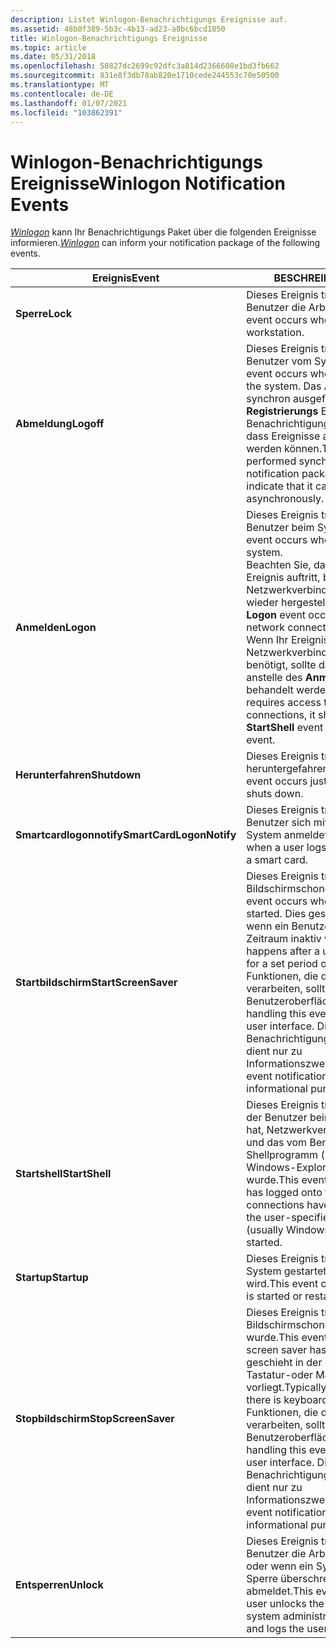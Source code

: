 ```yaml
---
description: Listet Winlogon-Benachrichtigungs Ereignisse auf.
ms.assetid: 48b0f389-5b3c-4b13-ad23-a8bc6bcd1850
title: Winlogon-Benachrichtigungs Ereignisse
ms.topic: article
ms.date: 05/31/2018
ms.openlocfilehash: 58827dc2699c92dfc3a814d2366608e1bd3fb662
ms.sourcegitcommit: 831e8f3db78ab820e1710cede244553c70e50500
ms.translationtype: MT
ms.contentlocale: de-DE
ms.lasthandoff: 01/07/2021
ms.locfileid: "103862391"
---
```

# <a name="winlogon-notification-events"></a><span data-ttu-id="404a7-103">Winlogon-Benachrichtigungs Ereignisse</span><span class="sxs-lookup"><span data-stu-id="404a7-103">Winlogon Notification Events</span></span>

<span data-ttu-id="404a7-104">[*Winlogon*](../secgloss/w-gly.md) kann Ihr Benachrichtigungs Paket über die folgenden Ereignisse informieren.</span><span class="sxs-lookup"><span data-stu-id="404a7-104">[*Winlogon*](../secgloss/w-gly.md) can inform your notification package of the following events.</span></span>



| <span data-ttu-id="404a7-105">Ereignis</span><span class="sxs-lookup"><span data-stu-id="404a7-105">Event</span></span>                               | <span data-ttu-id="404a7-106">BESCHREIBUNG</span><span class="sxs-lookup"><span data-stu-id="404a7-106">Description</span></span>                                                                                                                                                                                                                                                                                                         |
|-------------------------------------|---------------------------------------------------------------------------------------------------------------------------------------------------------------------------------------------------------------------------------------------------------------------------------------------------------------------|
| <span data-ttu-id="404a7-107">**Sperre**</span><span class="sxs-lookup"><span data-stu-id="404a7-107">**Lock**</span></span><br/>                 | <span data-ttu-id="404a7-108">Dieses Ereignis tritt auf, wenn der Benutzer die Arbeitsstation sperrt.</span><span class="sxs-lookup"><span data-stu-id="404a7-108">This event occurs when the user locks the workstation.</span></span><br/>                                                                                                                                                                                                                                                   |
| <span data-ttu-id="404a7-109">**Abmeldung**</span><span class="sxs-lookup"><span data-stu-id="404a7-109">**Logoff**</span></span><br/>               | <span data-ttu-id="404a7-110">Dieses Ereignis tritt auf, wenn sich ein Benutzer vom System abmeldet.</span><span class="sxs-lookup"><span data-stu-id="404a7-110">This event occurs when a user logs off from the system.</span></span> <span data-ttu-id="404a7-111">Das Abmelde Ereignis wird synchron ausgeführt, auch **Wenn die Registrierungs** Einstellungen des Benachrichtigungs Pakets angeben, dass Ereignisse asynchron verarbeitet werden können.</span><span class="sxs-lookup"><span data-stu-id="404a7-111">The **Logoff** event is performed synchronously, even if the notification package's registry settings indicate that it can handle events asynchronously.</span></span><br/>                                                                                         |
| <span data-ttu-id="404a7-112">**Anmelden**</span><span class="sxs-lookup"><span data-stu-id="404a7-112">**Logon**</span></span><br/>                | <span data-ttu-id="404a7-113">Dieses Ereignis tritt auf, wenn sich ein Benutzer beim System anmeldet.</span><span class="sxs-lookup"><span data-stu-id="404a7-113">This event occurs when a user logs on the system.</span></span><br/> <span data-ttu-id="404a7-114">Beachten Sie, dass das **Anmelde** Ereignis auftritt, bevor die Netzwerkverbindungen des Benutzers wieder hergestellt werden.</span><span class="sxs-lookup"><span data-stu-id="404a7-114">Note that the **Logon** event occurs before the user's network connections are restored.</span></span> <span data-ttu-id="404a7-115">Wenn Ihr Ereignishandler Zugriff auf die Netzwerkverbindungen des Benutzers benötigt, sollte das **startshell** -Ereignis anstelle des **Anmelde** Ereignisses behandelt werden.</span><span class="sxs-lookup"><span data-stu-id="404a7-115">If your event handler requires access to the user's network connections, it should handle the **StartShell** event instead of the **Logon** event.</span></span><br/> |
| <span data-ttu-id="404a7-116">**Herunterfahren**</span><span class="sxs-lookup"><span data-stu-id="404a7-116">**Shutdown**</span></span><br/>             | <span data-ttu-id="404a7-117">Dieses Ereignis tritt unmittelbar vor dem heruntergefahren des Systems auf.</span><span class="sxs-lookup"><span data-stu-id="404a7-117">This event occurs just before the system shuts down.</span></span><br/>                                                                                                                                                                                                                                                     |
| <span data-ttu-id="404a7-118">**Smartcardlogonnotify**</span><span class="sxs-lookup"><span data-stu-id="404a7-118">**SmartCardLogonNotify**</span></span><br/> | <span data-ttu-id="404a7-119">Dieses Ereignis tritt auf, wenn ein Benutzer sich mit einer Smartcard beim System anmeldet.</span><span class="sxs-lookup"><span data-stu-id="404a7-119">This event occurs when a user logs on to the system with a smart card.</span></span><br/>                                                                                                                                                                                                                                   |
| <span data-ttu-id="404a7-120">**Startbildschirm**</span><span class="sxs-lookup"><span data-stu-id="404a7-120">**StartScreenSaver**</span></span><br/>     | <span data-ttu-id="404a7-121">Dieses Ereignis tritt auf, wenn der Bildschirmschoner gestartet wurde.</span><span class="sxs-lookup"><span data-stu-id="404a7-121">This event occurs when the screen saver has started.</span></span> <span data-ttu-id="404a7-122">Dies geschieht in der Regel, wenn ein Benutzer für einen bestimmten Zeitraum inaktiv war.</span><span class="sxs-lookup"><span data-stu-id="404a7-122">Typically, this happens after a user has been inactive for a set period of time.</span></span><br/> <span data-ttu-id="404a7-123">Funktionen, die dieses Ereignis verarbeiten, sollten keine Benutzeroberfläche anzeigen.</span><span class="sxs-lookup"><span data-stu-id="404a7-123">Functions handling this event should not display a user interface.</span></span> <span data-ttu-id="404a7-124">Die Ereignis Benachrichtigung " **Startbildschirm** " dient nur zu Informationszwecken.</span><span class="sxs-lookup"><span data-stu-id="404a7-124">**StartScreenSaver** event notification is intended for informational purposes only.</span></span><br/> |
| <span data-ttu-id="404a7-125">**Startshell**</span><span class="sxs-lookup"><span data-stu-id="404a7-125">**StartShell**</span></span><br/>           | <span data-ttu-id="404a7-126">Dieses Ereignis tritt auf, nachdem sich der Benutzer beim System angemeldet hat, Netzwerkverbindungen hergestellt und das vom Benutzer angegebene Shellprogramm (normalerweise Windows-Explorer) gestartet wurde.</span><span class="sxs-lookup"><span data-stu-id="404a7-126">This event occurs after the user has logged onto the system, network connections have been established, and the user-specified shell program (usually Windows Explorer) has been started.</span></span><br/>                                                                                                                |
| <span data-ttu-id="404a7-127">**Startup**</span><span class="sxs-lookup"><span data-stu-id="404a7-127">**Startup**</span></span><br/>              | <span data-ttu-id="404a7-128">Dieses Ereignis tritt auf, wenn das System gestartet oder neu gestartet wird.</span><span class="sxs-lookup"><span data-stu-id="404a7-128">This event occurs when the system is started or restarted.</span></span><br/>                                                                                                                                                                                                                                               |
| <span data-ttu-id="404a7-129">**Stopbildschirm**</span><span class="sxs-lookup"><span data-stu-id="404a7-129">**StopScreenSaver**</span></span><br/>      | <span data-ttu-id="404a7-130">Dieses Ereignis tritt auf, wenn der Bildschirmschoner angehalten wurde.</span><span class="sxs-lookup"><span data-stu-id="404a7-130">This event occurs when the screen saver has stopped.</span></span> <span data-ttu-id="404a7-131">Dies geschieht in der Regel, wenn eine Tastatur-oder Maus Aktivität vorliegt.</span><span class="sxs-lookup"><span data-stu-id="404a7-131">Typically this happens when there is keyboard or mouse activity.</span></span><br/> <span data-ttu-id="404a7-132">Funktionen, die dieses Ereignis verarbeiten, sollten keine Benutzeroberfläche anzeigen.</span><span class="sxs-lookup"><span data-stu-id="404a7-132">Functions handling this event should not display a user interface.</span></span> <span data-ttu-id="404a7-133">Die Ereignis Benachrichtigung " **StopScreenSaver** " dient nur zu Informationszwecken.</span><span class="sxs-lookup"><span data-stu-id="404a7-133">**StopScreenSaver** event notification is intended for informational purposes only.</span></span><br/>                  |
| <span data-ttu-id="404a7-134">**Entsperren**</span><span class="sxs-lookup"><span data-stu-id="404a7-134">**Unlock**</span></span><br/>               | <span data-ttu-id="404a7-135">Dieses Ereignis tritt auf, wenn der Benutzer die Arbeitsstation entsperrt oder wenn ein Systemadministrator die Sperre überschreibt und den Benutzer abmeldet.</span><span class="sxs-lookup"><span data-stu-id="404a7-135">This event occurs when the user unlocks the workstation or when a system administrator overrides the lock and logs the user off.</span></span><br/>                                                                                                                                                                         |



 

 

 
